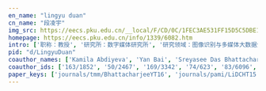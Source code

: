 ```yaml
---
en_name: "lingyu duan"
cn_name: "段凌宇"
img_src: https://eecs.pku.edu.cn/__local/F/CD/0C/1FEC3AE531FF15D5C5DBE19AEFB_B20E3821_1A43.jpg?e=.jpg
homepage: https://eecs.pku.edu.cn/info/1339/6082.htm
intro: ['职称：教授', '研究所：数字媒体研究所', '研究领域：图像识别与多媒体大数据分析，计算机应用技术 \r\n\r\n ', '办公电话：86-10-6275 8602-172', '电子邮件：lingyu@pku.edu.cn', '个人主页： ']
pid: "d/LingyuDuan"
coauthor_names: ['Kamila Abdiyeva', 'Yan Bai', 'Sreyasee Das Bhattacharjee', 'Miroslaw Bober', 'Jianfei Cai', 'Qi Cai', 'Liujuan Cao', 'Vijay Chandrasekhar 0001', 'Shih-Fu Chang', 'Chang Wen Chen', 'Jiawei Chen', 'Jie Chen', 'Jie Chen 0006', 'Kean Chen', 'Shi Chen', 'Xiaowu Chen', 'Yiming Chen', 'Zhang Chen', 'Zhibo Chen 0006', 'Zhuo Chen', 'Ziqian Chen', 'Ngai-Man Cheung', 'Liang-Tien Chia', 'Tat-Seng Chua', 'Jinhui Dai', 'Henghui Ding', 'Linsen Dong', 'Jun Du', 'Yan Em', 'Kui Fan', 'Qiang Fu 0006', 'Feng Gao', 'Wen Gao 0001', 'Yue Gao 0002', 'Sateesh Giduthuri', 'Bernd Girod', 'Hanlin Goh', 'Ling Guan', 'Qi Guo', 'Bin He', 'Changwei He', 'Ruoyun He', 'Xiaoyi He', 'Jong-Uk Hou', 'Ping Hu', 'Yueyu Hu', 'Zhipeng Hu', 'Qingming Huang', 'Shaoshuai Huang', 'Tiejun Huang', 'Yicheng Huang', 'Zhangshuai Huang', 'Rongrong Ji', 'Guochen Jia', 'Huizhu Jia', 'Yiming Jia', 'Yunde Jia', 'Hao Jiang', 'Xudong Jiang', 'Jesse S. Jin', 'Alex ChiChung Kot', 'Sam Kwong', 'Bing Li', 'Bing Li 0001', 'Chenxia Li', 'Dong Li', 'Ge Li', 'Haoliang Li', 'Jia Li 0003', 'Jianguo Li', 'Lingfang Li', 'Qingyong Li', 'Si Li', 'Xiaoli Li', 'Xiaoming Li', 'Yaoyu Li', 'Ying Li 0012', 'Yiqun Li', 'Yixin Li', 'Yuanning Li', 'Zhenglong Li', 'Kunchangtai Liang', 'Qianli Liao', 'Chia-Wen Lin', 'Jie Lin', 'Weisi Lin', 'Weiyao Lin', 'Venice Erin Liong', 'Chunxi Liu', 'Jiaying Liu 0001', 'Jing Liu 0001', 'Jun Liu 0036', 'Meng Liu 0006', 'Qingshan Liu 0001', 'Tongliang Liu', 'Wei Liu 0005', 'Xiangkai Liu', 'Zhaoliang Liu', 'Ziyuan Liu', 'Yihang Lou', 'Hanqing Lu', 'Jing Lu', 'Jiwen Lu', 'Ping Lu', 'Tao Lu', 'Siwei Luo', 'Suhuai Luo', 'Yong Luo', 'Daiqian Ma', 'Siwei Ma', 'Gaurav Manek', 'Qirong Mao', 'Tao Mei', 'Tao Mei 0001', 'Chaoguang Men', 'Jingjing Meng', 'Olivier Morère', 'Chong-Wah Ngo', 'Bingbing Ni', 'Liqiang Nie', 'Yi Ouyang', 'Yingwei Pan', 'Jinlong Peng', 'Qiang Peng', 'Mauricio Perez', 'Tomaso A. Poggio', 'Fan Qiu', 'Surendra Ranganath', 'Yong Rui', 'John See', 'Simon See', 'Amir Shahroudy', 'Weichao Shen', 'Boxin Shi', 'Liang Shi', 'Chng Eng Siong', 'Jiawen Song', 'Li Su', 'Jun Sun 0007', 'Wei Sun', 'Ah-Hwee Tan', 'Yap-Peng Tan', 'Dacheng Tao', 'Li Tao', 'Qingyi Tao', 'Qi Tian 0001', 'Qi Tian 0002', 'Xinmei Tian', 'Yonghong Tian 0001', 'Xiaofeng Tong', 'Antoine Veillard', 'Kong-Wah Wan', 'Renjie Wan', 'Bo Wang', 'Ce Wang', 'Chun-yu Wang', 'Gang Wang 0012', 'Ji Wang', 'Jinjun Wang', 'Jinqiao Wang', 'Min Wang', 'Qiusi Wang', 'Ronggang Wang', 'Shiqi Wang 0001', 'Wenjie Wang', 'Wenmin Wang', 'Xi Wang', 'Xiaofang Wang', 'Yaowei Wang', 'Yitong Wang', 'Yizhou Wang 0001', 'Zhe Wang', 'Yonggang Wen', 'Bo Wu 0018', 'Dapeng Oliver Wu', 'Xiao Wu 0001', 'Yuwei Wu', 'Sifeng Xia', 'Xu Xia', 'Lexing Xie', 'Xiaodong Xie', 'Changsheng Xu', 'Chaofan Xu', 'Jingwei Xu', 'Lei Xu', 'Long Xu', 'Min Xu 0001', 'Yucong Xuan', 'Ping Xue 0001', 'Yichao Yan', 'Yihua Yan', 'Jingjing Yang', 'Shuai Yang 0001', 'Shuang Yang', 'Wenhan Yang', 'Xiaokang Yang', 'Hantao Yao', 'Hanxing Yao', 'Hongxun Yao', 'Ting Yao', 'Kim-Hui Yap', 'Yun Ye', 'Jianxiong Yin', 'Xiao-Dong Yu', 'Xiaodong Yu', 'Junsong Yuan', 'Huijing Zhan', 'Feifei Zhang', 'Jian Zhang 0002', 'Lei Zhang', 'Lin Zhang', 'Ning Zhang', 'Tianzhu Zhang', 'Wei Zhang', 'Wendong Zhang', 'Xiaohe Zhang', 'Xinfeng Zhang', 'Yabin Zhang', 'Yi Zhang', 'Dong Zhao', 'Heng Zhao', 'Jianbo Zhao', 'Qian Zheng', 'Yantao Zheng', 'Tiancheng Zhi', 'Chuang Zhu', 'Junni Zou']
coauthor_ids: ['163/1852', '50/2467', '169/3342', '74/623', '83/6096', '154/5685', '85/8842', '49/5139', 'c/ShihFuChang', '29/4638', '03/1390', '92/6289', '92/6289-6', '17/1631', '24/2311', '52/2710', '51/5612', '62/7328', '239/5110', '29/6497', '168/3805', '82/3605', '05/2952', '24/6606', '09/2685', '230/1216', '220/3742', '81/1475', '205/4045', '122/2623', '17/1352-6', '10/2674', 'g/WenGao', '33/3099-2', '203/8558', 'g/BerndGirod', '96/4057', '66/4324', '67/398', '78/4523', '195/3076', '179/0988', '220/3273', '158/9804', '53/5490', '198/1410', '95/8843', '68/4388', '239/7348', 'h/TiejunHuang', '69/1875', '172/9678', '86/5681', '85/8692', '56/8496', '241/5169', '71/2334', '38/6049', '11/2494', '07/3553', 'k/AlexChiChungKot', '18/30', '13/2692', '13/2692-1', '118/4512', '47/4826', '24/712', '121/0867', '23/6950-3', '70/6237', '64/7455', '29/4219', '54/6603', '182/2597', '36/3071', '38/11046', '22/1805-12', '12/289', '93/6323', '36/3686', '18/4944', '256/1580', '137/8406', 'l/ChiaWenLin', '88/6731', '14/3737', '42/6095', '157/7664', '05/3283', '32/197', '72/2590-1', '95/3736-36', '41/7841-6', '95/1247', '150/6667', '49/3283-5', '76/8179', '144/8926', '43/10164', '198/0427', '39/6752', '77/1751', '09/6350', '39/7035', '03/5189', '57/4003', '10/921', '57/5272', '207/1960', '40/5402', '200/8866', '88/1633', '12/5444', '12/5444-1', '75/5653', '96/1653', '157/8321', '30/4265', '64/831', '92/8277', '20/1654', '136/1046', '215/9880', '09/3920', '152/9384', '12/5544', '46/8267', '47/4894', 'r/YongRui', '36/4809', '62/6547', '167/4739', '210/4808', '69/783', '09/6041', 'c/ChngEngSiong', '198/9360', '05/365', 's/JunSun7', '09/5042', '38/3641', '93/4472', '46/3391', '76/6392', '179/0983', '78/1467-1', '78/1467-2', '03/5204', '86/5857', '34/6268', '70/8615', '62/8429', '191/2619', '72/6811', '59/2300', '63/7235', '71/4292-12', '64/856', '87/4858', '67/4236', '181/2695', '173/0012', '64/6287', '58/9145-1', '38/1956', '96/7699', '08/5760', '58/2390', '68/2992', '58/111', '71/3387-1', '75/3158', '33/885', '47/6534-18', '88/1600', '73/6038-1', '63/5298', '172/4622', '16/3576', '59/4002', '00/5099', '85/1301', '223/7658', '148/9997', '19/360', '37/5269', '09/0-1', '139/7022', '11/3601-1', '185/7881', '150/6642', '94/3460', '72/7503-1', '07/5790', '156/2359', '06/3071', '167/3478', '210/4593', 'y/HongxunYao', '84/8277', '49/1306', '17/5743', '132/8514', '39/2747', '97/4403', '42/3332', '168/3015', '53/1871', '07/314-2', '97/8704', '37/1629', '181/2597', '15/7643', '10/4661', '66/5033', '56/8020', '12/7627', '70/6124', '64/6544', '63/550', '43/5290', '59/9082', '28/8138', '32/4440', '191/2473', '02/8503', '91/4613']
paper_keys: ['journals/tmm/BhattacharjeeYT16', 'journals/pami/LiDCHT15', 'journals/corr/abs-2001-03569', 'journals/cviu/ZhanSDK19', 'journals/tip/ChenFWDLK20', 'journals/ieeemm/DuanLCHG14', 'journals/corr/abs-1712-01432', 'journals/tmm/BaiLGWWD18', 'journals/ieeemm/DuanWZLJ08', 'journals/tip/LiDWJLG14', 'journals/tmm/DuanXTXJ05', 'journals/corr/BaiGLWHD17', 'journals/corr/abs-1907-13368', 'journals/tmm/LinDWBLCHKG17', 'journals/ijcv/JiDCYYRG12', 'journals/corr/abs-1901-04877', 'journals/corr/GaoLBWHD17', 'journals/tmm/GaoZHLLD18', 'journals/spl/ChenDGCKH15', 'journals/corr/abs-1907-10839', 'journals/tip/YangTDHG12', 'journals/tmm/WuGHLCYD19', 'journals/tmm/DuanJCHG14', 'journals/tmm/DuanJTX06', 'journals/tip/LouBLWD19', 'journals/tip/WanSDTGK18', 'journals/tmm/JiD0XYG13', 'journals/corr/abs-1905-04757', 'journals/corr/DuanSZCYSHKG17', 'journals/tist/ZhangDLHDGG12', 'journals/ieeemm/DuanLWGR19', 'journals/tip/LiDLHG15', 'journals/spic/ZhaoXYCD19', 'journals/corr/abs-2001-03004', 'journals/tip/LiuWDAK18', 'journals/spic/WangSD19', 'journals/spic/DuanJ0YHG13', 'journals/corr/DuanCWLLBHK017', 'journals/access/FanWLDG19', 'journals/tip/DuanSZWCYSHKG18', 'journals/corr/ChandrasekharLL17', 'journals/jsac/LouDWCBCG19', 'journals/tmm/LiTDYHG10', 'journals/corr/abs-1905-04088', 'journals/corr/ManekLCDGLP17', 'journals/corr/abs-1805-11802', 'journals/tip/JiD0HG14', 'journals/corr/abs-1904-06373', 'journals/aim/Duan0JHG13', 'journals/corr/abs-1810-03944', 'journals/corr/abs-2001-02915', 'journals/ejivp/YangLTDG10', 'journals/pami/LiongLDT20', 'journals/tcsv/ShenWYDZJ19', 'journals/tmm/DuanLWHG15', 'journals/tcsv/ZhangLZWMD018', 'journals/tmm/FuLWTLD18', 'journals/pami/LiuDSDJWK20', 'journals/tmm/BhattacharjeeYH18', 'journals/corr/LiuWDHK17', 'journals/corr/abs-1904-11245', 'journals/ieeemm/DuanLBHGCLWK19', 'journals/tip/DuanC0LWHGG16', 'journals/isci/XuZYKCD19', 'journals/corr/abs-1903-00865', 'journals/spl/LiTDH13', 'journals/tip/DuanWHWYG18', 'journals/mta/WangWDTL14', 'journals/jsac/ChenDWLHWG19', 'journals/jsjkx/HeDL19', 'journals/tmm/LiYDMR19', 'journals/tomccap/XuXDJL08', 'journals/mta/YuXDT07', 'journals/corr/abs-1902-03084', 'journals/tmm/WangDLLJ08', 'journals/corr/abs-1809-06196']
---
```

